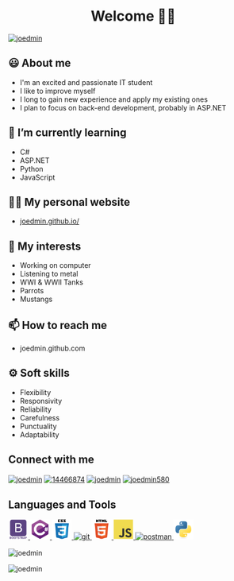<h1 align="center">Welcome 🙋‍♂️</h1>
<p align="left"> <a href="https://github.com/ryo-ma/github-profile-trophy"><img src="https://github-profile-trophy.vercel.app/?username=joedmin" alt="joedmin" /></a> </p>

## 😃 About me

- I'm an excited and passionate IT student
- I like to improve myself
- I long to gain new experience and apply my existing ones
- I plan to focus on back-end development, probably in ASP.NET

## 🌱 I’m currently learning

- C#
- ASP.NET
- Python
- JavaScript

## 👨‍💻 My personal website

- [joedmin.github.io/](https://joedmin.github.io/)

## 🎈 My interests

- Working on computer
- Listening to metal
- WWI & WWII Tanks
- Parrots
- Mustangs

## 📫 How to reach me

- joedmin.github.com

## ⚙ Soft skills

- Flexibility
- Responsivity
- Reliability
- Carefulness
- Punctuality
- Adaptability

## Connect with me

<p align="left">
<a href="https://linkedin.com/in/joedmin" target="blank"><img align="center" src="https://raw.githubusercontent.com/rahuldkjain/github-profile-readme-generator/master/src/images/icons/Social/linked-in-alt.svg" alt="joedmin" height="30" width="40" /></a>
<a href="https://stackoverflow.com/users/14466874" target="blank"><img align="center" src="https://raw.githubusercontent.com/rahuldkjain/github-profile-readme-generator/master/src/images/icons/Social/stack-overflow.svg" alt="14466874" height="30" width="40" /></a>
<a href="https://instagram.com/joedmin" target="blank"><img align="center" src="https://raw.githubusercontent.com/rahuldkjain/github-profile-readme-generator/master/src/images/icons/Social/instagram.svg" alt="joedmin" height="30" width="40" /></a>
<a href="https://www.hackerrank.com/joedmin580" target="blank"><img align="center" src="https://raw.githubusercontent.com/rahuldkjain/github-profile-readme-generator/master/src/images/icons/Social/hackerrank.svg" alt="joedmin580" height="30" width="40" /></a>
</p>
</p>

## Languages and Tools

<p align="left"> <a href="https://getbootstrap.com" target="_blank"> <img src="https://raw.githubusercontent.com/devicons/devicon/master/icons/bootstrap/bootstrap-plain-wordmark.svg" alt="bootstrap" width="40" height="40"/> </a> <a href="https://www.w3schools.com/cs/" target="_blank"> <img src="https://raw.githubusercontent.com/devicons/devicon/master/icons/csharp/csharp-original.svg" alt="csharp" width="40" height="40"/> </a> <a href="https://www.w3schools.com/css/" target="_blank"> <img src="https://raw.githubusercontent.com/devicons/devicon/master/icons/css3/css3-original-wordmark.svg" alt="css3" width="40" height="40"/> </a> <a href="https://git-scm.com/" target="_blank"> <img src="https://www.vectorlogo.zone/logos/git-scm/git-scm-icon.svg" alt="git" width="40" height="40"/> </a> <a href="https://www.w3.org/html/" target="_blank"> <img src="https://raw.githubusercontent.com/devicons/devicon/master/icons/html5/html5-original-wordmark.svg" alt="html5" width="40" height="40"/> </a> <a href="https://developer.mozilla.org/en-US/docs/Web/JavaScript" target="_blank"> <img src="https://raw.githubusercontent.com/devicons/devicon/master/icons/javascript/javascript-original.svg" alt="javascript" width="40" height="40"/> </a> <a href="https://postman.com" target="_blank"> <img src="https://www.vectorlogo.zone/logos/getpostman/getpostman-icon.svg" alt="postman" width="40" height="40"/> </a> <a href="https://www.python.org" target="_blank"> <img src="https://raw.githubusercontent.com/devicons/devicon/master/icons/python/python-original.svg" alt="python" width="40" height="40"/> </a> </p>

<p><img align="center" src="https://github-readme-stats.vercel.app/api/top-langs?username=joedmin&show_icons=true&locale=en&layout=compact" alt="joedmin" /></p>

<p><img align="center" src="https://github-readme-streak-stats.herokuapp.com/?user=joedmin&" alt="joedmin" /></p>
